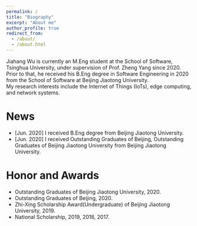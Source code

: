 ```yaml
---
permalink: /
title: "Biography"
excerpt: "About me"
author_profile: true
redirect_from: 
  - /about/
  - /about.html
---
```


Jiahang Wu is currently an M.Eng student at the School of Software, Tsinghua University, under supervision of Prof. Zheng Yang since 2020. Prior to that, he received his B.Eng degree in Software Engineering in 2020 from the School of Software at Beijing Jiaotong University.  
My research interests include the Internet of Things (IoTs), edge computing, and network systems.

News
======
- [Jun. 2020] I received B.Eng degree from Beijing Jiaotong University.
- [Jun. 2020] I received Outstanding Graduates of Beijing, Outstanding Graduates of  Beijing Jiaotong University from Beijing Jiaotong University.

Honor and Awards
======
- Outstanding Graduates of  Beijing Jiaotong University, 2020.
- Outstanding Graduates of Beijing, 2020.
- Zhi-Xing Scholarship Award(Undergraduate) of Beijing Jiaotong University, 2019.
- National Scholarship, 2019, 2018, 2017.
